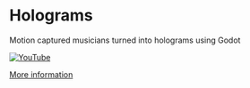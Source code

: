 # Holograms

Motion captured musicians turned into holograms using Godot

[![YouTube](http://img.youtube.com/vi/mIXrpdOfdzI/0.jpg)](https://www.youtube.com/watch?v=mIXrpdOfdzI)

[More information](https://bryanduggan.org/projects/ai-holographic-traditional-irish-musicians/)